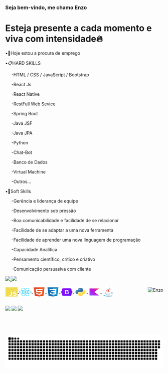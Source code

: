 ### Seja bem-vindo, me chamo Enzo
# Esteja presente a cada momento e viva com intensidade🔥
<p>•💼Hoje estou a procura de emprego</p>
<p>•📋HARD SKILLS</p>
<p>&nbsp&nbsp&nbsp&nbsp&nbsp-HTML / CSS / JavaScript / Bootstrap</p>
<p>&nbsp&nbsp&nbsp&nbsp&nbsp-React Js</p>
<p>&nbsp&nbsp&nbsp&nbsp&nbsp-React Native</p>
<p>&nbsp&nbsp&nbsp&nbsp&nbsp-RestFull Web Sevice</p>
<p>&nbsp&nbsp&nbsp&nbsp&nbsp-Spring Boot</p>
<p>&nbsp&nbsp&nbsp&nbsp&nbsp-Java JSF</p>
<p>&nbsp&nbsp&nbsp&nbsp&nbsp-Java JPA</p>
<p>&nbsp&nbsp&nbsp&nbsp&nbsp-Python</p>
<p>&nbsp&nbsp&nbsp&nbsp&nbsp-Chat-Bot</p>
<p>&nbsp&nbsp&nbsp&nbsp&nbsp-Banco de Dados</p> 
<p>&nbsp&nbsp&nbsp&nbsp&nbsp-Virtual Machine</p>
<p>&nbsp&nbsp&nbsp&nbsp&nbsp-Outros...</p>
<p>•🌱Soft Skills </p>
<p>&nbsp&nbsp&nbsp&nbsp&nbsp-Gerência e liderança de equipe</p>
<p>&nbsp&nbsp&nbsp&nbsp&nbsp-Desenvolvimento sob pressão</p>
<p>&nbsp&nbsp&nbsp&nbsp&nbsp-Boa comunicabilidade e facilidade de se relacionar</p>
<p>&nbsp&nbsp&nbsp&nbsp&nbsp-Facilidade de se adaptar a uma nova ferramenta</p>
<p>&nbsp&nbsp&nbsp&nbsp&nbsp-Facilidade de aprender uma nova linguagem de programação</p>
<p>&nbsp&nbsp&nbsp&nbsp&nbsp-Capacidade Analítica</p>
<p>&nbsp&nbsp&nbsp&nbsp&nbsp-Pensamento científico, crítico e criativo</p>
<p>&nbsp&nbsp&nbsp&nbsp&nbsp-Comunicação persuasiva com cliente</p>

<div>
  <a href="https://github.com/enzo-b-pagliacci">
  <img height = "150em" src = "https://github-readme-stats.vercel.app/api?username=enzo-b-pagliacci&show_icons=true&theme=dark&include_all_commits=true&count_private=true" />
  <img height = "150em" src = "https://github-readme-stats.vercel.app/api/top-langs/?username=enzo-b-pagliacci&layout=compact&langs_count=16&theme=dark" />
</div>
  
  
  
  <div style = "display: inline_block"> <br>
  <img align = "center" alt = "Enzo-Js" height = "30" width = "40" src = "https://raw.githubusercontent.com/devicons/devicon/master/icons/javascript/javascript-plain.svg ">
  <img align = "center" alt = "Enzo-React" height = "30" width = "40" src = "https://raw.githubusercontent.com/devicons/devicon/master/icons/react/react-original.svg ">
  <img align = "center" alt = "Enzo-HTML" height = "30" width = "40" src = "https://raw.githubusercontent.com/devicons/devicon/master/icons/html5/html5-original.svg ">
  <img align = "center" alt = "Enzo-CSS" height = "30" width = "40" src = "https://raw.githubusercontent.com/devicons/devicon/master/icons/css3/css3-original.svg ">
  <img align = "center" alt = "Enzo-BootsTrap" height = "30" width = "40" src = "https://raw.githubusercontent.com/devicons/devicon/master/icons/bootstrap/bootstrap-original.svg ">  
  <img align = "center" alt = "Enzo-Python" height = "30" width = "40" src = "https://raw.githubusercontent.com/devicons/devicon/master/icons/python/python-original.svg ">
  <img align = "center" alt = "Enzo-Kotlin" height = "30" width = "40" src = "https://raw.githubusercontent.com/devicons/devicon/master/icons/kotlin/kotlin-original.svg ">
  <img align = "center" alt = "Enzo-Java" height = "30" width = "40" src = "https://raw.githubusercontent.com/devicons/devicon/master/icons/java/java-original.svg ">
  <img align = "right" alt = "Enzo" height = "150"  src = "https://c.tenor.com/Z_Ah8rkdZ4YAAAAC/walking-code.gif">
</div>
  
  ##
  
<div>
  <a href="https://api.whatsapp.com/send?phone=5511989683451" target= "_blank"><img src="https://img.shields.io/badge/WhatsApp-25D366?style=for-the-badge&logo=whatsapp&logoColor=white" target="_blank"></a>
  <a href = "https://www.linkedin.com/in/enzo-bense-pagliacci-b9520a200" target="_blank"><img src="https://img.shields.io/badge/LinkedIn-0077B5?style=for-the-badge&logo=linkedin&logoColor=white" target="_blank"></a> 
   <a href = "mailto: enzobpagliacci@gmail.com" target="_blank"><img src="https://img.shields.io/badge/Gmail-D14836?style=for-the-badge&logo=gmail&logoColor=white" target="_blank"></a> 
</div>
  
 ![Snake animation](https://github.com/enzo-b-pagliacci/enzo-b-pagliacci/blob/output/github-contribution-grid-snake.svg)

